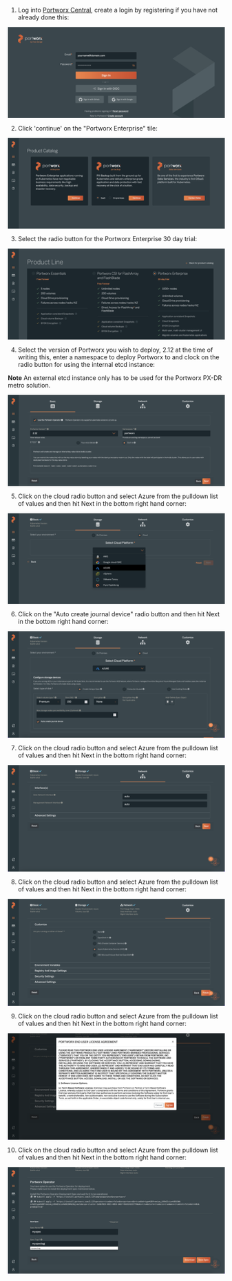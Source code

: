 1. Log into [Portworx Central](https://central.portworx.com/), create a login by registering if you have not already done this:

<img style="float: left; margin: 0px 15px 15px 0px;" src="https://github.com/chrisadkin/PX-DR-AKS-To-GKE/blob/main/images/1_Px_AKS_spec.png?raw=true">

2. Click 'continue' on the "Portworx Enterprise" tile:

<img style="float: left; margin: 0px 15px 15px 0px;" src="https://github.com/chrisadkin/PX-DR-AKS-To-GKE/blob/main/images/2_Px_AKS_spec.png?raw=true">

3. Select the radio button for the Portworx Enterprise 30 day trial:

<img style="float: left; margin: 0px 15px 15px 0px;" src="https://github.com/chrisadkin/PX-DR-AKS-To-GKE/blob/main/images/3_Px_AKS_spec.png?raw=true">

4. Select the version of Portworx you wish to deploy, 2.12 at the time of writing this, enter a namespace to deploy Portworx to and clock on the radio button for using the internal etcd instance:

**Note**
An external etcd instance only has to be used for the Portworx PX-DR metro solution.

<img style="float: left; margin: 0px 15px 15px 0px;" src="https://github.com/chrisadkin/PX-DR-AKS-To-GKE/blob/main/images/4_Px_AKS_spec.png?raw=true">

5. Click on the cloud radio button and select Azure from the pulldown list of values and then hit Next in the bottom right hand corner:

<img style="float: left; margin: 0px 15px 15px 0px;" src="https://github.com/chrisadkin/PX-DR-AKS-To-GKE/blob/main/images/5_Px_AKS_spec.png?raw=true">

6. Click on the "Auto create journal device" radio button and then hit Next in the bottom right hand corner:

<img style="float: left; margin: 0px 15px 15px 0px;" src="https://github.com/chrisadkin/PX-DR-AKS-To-GKE/blob/main/images/6_Px_AKS_spec.png?raw=true">

7. Click on the cloud radio button and select Azure from the pulldown list of values and then hit Next in the bottom right hand corner:

<img style="float: left; margin: 0px 15px 15px 0px;" src="https://github.com/chrisadkin/PX-DR-AKS-To-GKE/blob/main/images/7_Px_AKS_spec.png?raw=true">

8. Click on the cloud radio button and select Azure from the pulldown list of values and then hit Next in the bottom right hand corner:

<img style="float: left; margin: 0px 15px 15px 0px;" src="https://github.com/chrisadkin/PX-DR-AKS-To-GKE/blob/main/images/8_Px_AKS_spec.png?raw=true">

9. Click on the cloud radio button and select Azure from the pulldown list of values and then hit Next in the bottom right hand corner:

<img style="float: left; margin: 0px 15px 15px 0px;" src="https://github.com/chrisadkin/PX-DR-AKS-To-GKE/blob/main/images/9_Px_AKS_spec.png?raw=true">

10. Click on the cloud radio button and select Azure from the pulldown list of values and then hit Next in the bottom right hand corner:

<img style="float: left; margin: 0px 15px 15px 0px;" src="https://github.com/chrisadkin/PX-DR-AKS-To-GKE/blob/main/images/10_Px_AKS_spec.png?raw=true">
